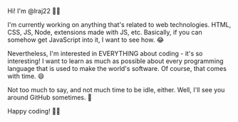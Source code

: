 Hi! I'm @lraj22 👋😎

I'm currently working on anything that's related to web technologies. HTML, CSS, JS, Node, extensions made with JS, etc. Basically, if you can somehow get JavaScript into it, I want to see how. 😂

Nevertheless, I'm interested in EVERYTHING about coding - it's so interesting! I want to learn as much as possible about every programming language that is used to make the world's software. Of course, that comes with time. 😄

Not too much to say, and not much time to be idle, either. Well, I'll see you around GitHub sometimes. 👀

Happy coding! 🐱‍💻
